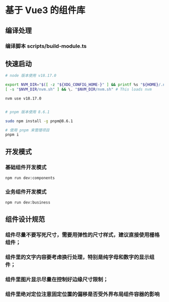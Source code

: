 # 基于 Vue3 的组件库

## 编译处理

### 编译脚本 scripts/build-module.ts

## 快速启动


```sh
# node 版本使用 v18.17.0

export NVM_DIR="$([ -z "${XDG_CONFIG_HOME-}" ] && printf %s "${HOME}/.nvm" || printf %s "${XDG_CONFIG_HOME}/nvm")"
[ -s "$NVM_DIR/nvm.sh" ] && \. "$NVM_DIR/nvm.sh" # This loads nvm

nvm use v18.17.0


# pnpm 版本使用 8.6.1

sudo npm install -g pnpm@8.6.1

# 使用 pnpm 来管理项目
pnpm i
```
## 开发模式

### 基础组件开发模式

```sh
npm run dev:components
```

### 业务组件开发模式

```sh
npm run dev:business
```
## 组件设计规范

### 组件尽量不要写死尺寸，需要用弹性的尺寸样式，建议直接使用栅格组件；

### 组件里的文字内容要考虑换行处理，特别是纯字母和数字的显示组件；

### 组件里图片显示尽量在控制好边缘尺寸限制；

### 组件里绝对定位注意固定位置的偏移是否受外界布局组件容器的影响
